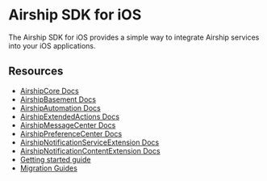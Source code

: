 # Airship SDK for iOS

The Airship SDK for iOS provides a simple way to integrate Airship
services into your iOS applications.

## Resources
- [AirshipCore Docs](https://docs.airship.com/reference/libraries/ios/latest/AirshipCore)
- [AirshipBasement Docs](https://docs.airship.com/reference/libraries/ios/latest/AirshipBasement/)
- [AirshipAutomation Docs](https://docs.airship.com/reference/libraries/ios/latest/AirshipAutomation)
- [AirshipExtendedActions Docs](https://docs.airship.com/reference/libraries/ios/latest/AirshipExtendedActions)
- [AirshipMessageCenter Docs](https://docs.airship.com/reference/libraries/ios/latest/AirshipMessageCenter)
- [AirshipPreferenceCenter Docs](https://docs.airship.com/reference/libraries/ios/latest/AirshipPreferenceCenter)
- [AirshipNotificationServiceExtension Docs](https://docs.airship.com/reference/libraries/ios/latest/AirshipNotificationServiceExtension)
- [AirshipNotificationContentExtension Docs](https://docs.airship.com/reference/libraries/ios/latest/AirshipNotificationContentExtension)
- [Getting started guide](http://docs.airship.com/platform/ios/)
- [Migration Guides](https://github.com/urbanairship/ios-library/tree/main/Documentation/Migration)
